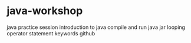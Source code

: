 # java-workshop
java practice session
introduction to java
compile and run java
jar
looping 
operator
statement
keywords
github